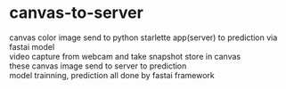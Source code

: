 # canvas-to-server
canvas color image send to python starlette app(server) to prediction via fastai model<br>
video capture from webcam and take snapshot store in canvas<br>
these canvas image send to server to prediction<br>
model trainning, prediction all done by fastai framework
